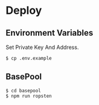 # Deploy
## Environment Variables
Set Private Key And Address.
```
$ cp .env.example
```

## BasePool
```
$ cd basepool
$ npm run ropsten
```